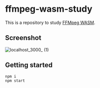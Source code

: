 # ffmpeg-wasm-study
This is a repository to study [FFMpeg WASM](https://github.com/ffmpegwasm/ffmpeg.wasm).

## Screenshot
![localhost_3000_ (1)](https://user-images.githubusercontent.com/1424963/98707507-75fc5c80-23c3-11eb-810f-ae5ed45e0651.png)

## Getting started
```
npm i
npm start
```
